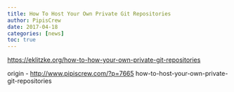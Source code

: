 ```yaml
---
title: How To Host Your Own Private Git Repositories
author: PipisCrew
date: 2017-04-18
categories: [news]
toc: true
---
```


https://eklitzke.org/how-to-how-your-own-private-git-repositories

origin - http://www.pipiscrew.com/?p=7665 how-to-host-your-own-private-git-repositories
